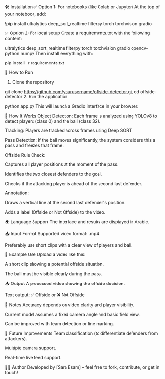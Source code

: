 🛠️ Installation
✅ Option 1: For notebooks (like Colab or Jupyter)
At the top of your notebook, add:

!pip install ultralytics deep_sort_realtime filterpy torch torchvision gradio

✅ Option 2: For local setup
Create a requirements.txt with the following content:

ultralytics
deep_sort_realtime
filterpy
torch
torchvision
gradio
opencv-python
numpy
Then install everything with:

pip install -r requirements.txt

🚀 How to Run
1. Clone the repository

git clone https://github.com/yourusername/offside-detector.git
cd offside-detector
2. Run the application

python app.py
This will launch a Gradio interface in your browser.


📸 How It Works
Object Detection: Each frame is analyzed using YOLOv8 to detect players (class 0) and the ball (class 32).

Tracking: Players are tracked across frames using Deep SORT.

Pass Detection: If the ball moves significantly, the system considers this a pass and freezes that frame.

Offside Rule Check:

Captures all player positions at the moment of the pass.

Identifies the two closest defenders to the goal.

Checks if the attacking player is ahead of the second last defender.

Annotation:

Draws a vertical line at the second last defender's position.

Adds a label (Offside or Not Offside) to the video.

🌍 Language Support
The interface and results are displayed in Arabic.

📥 Input Format
Supported video format: .mp4

Preferably use short clips with a clear view of players and ball.

🧪 Example Use
Upload a video like this:

A short clip showing a potential offside situation.

The ball must be visible clearly during the pass.

📤 Output
A processed video showing the offside decision.

Text output: ✅ Offside or ❌ Not Offside

📌 Notes
Accuracy depends on video clarity and player visibility.

Current model assumes a fixed camera angle and basic field view.

Can be improved with team detection or line marking.

🧠 Future Improvements
Team classification (to differentiate defenders from attackers).

Multiple camera support.

Real-time live feed support.

👨‍💻 Author
Developed by [Sara Esam] – feel free to fork, contribute, or get in touch!
